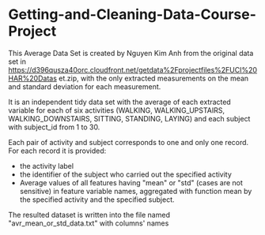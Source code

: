 # Getting-and-Cleaning-Data-Course-Project

This Average Data Set is created by Nguyen Kim Anh 
from the original data set  in  
https://d396qusza40orc.cloudfront.net/getdata%2Fprojectfiles%2FUCI%20HAR%20Datas
et.zip, with the only extracted measurements on the mean and standard deviation for each 
measurement. 

It is an  independent tidy data set with the average of each extracted variable for each of six 
activities (WALKING, WALKING_UPSTAIRS, WALKING_DOWNSTAIRS, SITTING, STANDING, LAYING) and each subject with subject_id from 1 to 30.

Each pair of activity and subject corresponds to one and only one record. For each record it is provided:
- the activity label
- the identifier of the subject who carried out the specified activity
- Average values of all features having "mean" or "std" (cases are not sensitive) in 
feature variable names, aggregated with function mean by the specified activity and the specified subject.

The resulted dataset is written into the file named "avr_mean_or_std_data.txt" with columns' names

